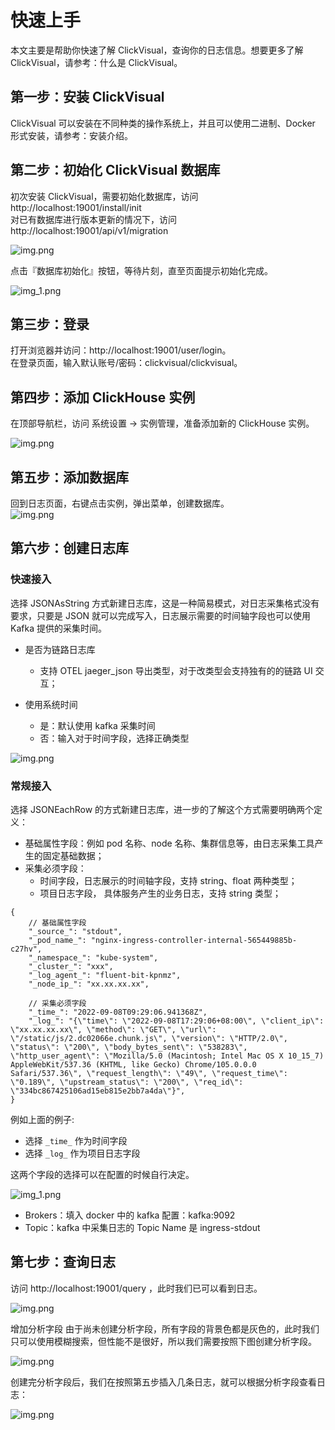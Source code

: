 # 快速上手
本文主要是帮助你快速了解 ClickVisual，查询你的日志信息。想要更多了解 ClickVisual，请参考：什么是 ClickVisual。

## 第一步：安装 ClickVisual

ClickVisual 可以安装在不同种类的操作系统上，并且可以使用二进制、Docker 形式安装，请参考：安装介绍。


## 第二步：初始化 ClickVisual 数据库
初次安装 ClickVisual，需要初始化数据库，访问 http://localhost:19001/install/init  
对已有数据库进行版本更新的情况下，访问 http://localhost:19001/api/v1/migration

![img.png](../../images/welcome.png)

点击『数据库初始化』按钮，等待片刻，直至页面提示初始化完成。

![img_1.png](../../images/database-init.png)

## 第三步：登录
打开浏览器并访问：http://localhost:19001/user/login。  
在登录页面，输入默认账号/密码：clickvisual/clickvisual。

## 第四步：添加 ClickHouse 实例
在顶部导航栏，访问 系统设置 -> 实例管理，准备添加新的 ClickHouse 实例。  

![img.png](../../images/instance-create.png)

## 第五步：添加数据库
回到日志页面，右键点击实例，弹出菜单，创建数据库。  
![img.png](../../images/database-create.png)

## 第六步：创建日志库

### 快速接入
选择 JSONAsString 方式新建日志库，这是一种简易模式，对日志采集格式没有要求，只要是 JSON 就可以完成写入，日志展示需要的时间轴字段也可以使用 Kafka 提供的采集时间。

- 是否为链路日志库
  - 支持 OTEL jaeger_json 导出类型，对于改类型会支持独有的的链路 UI 交互；

- 使用系统时间
  - 是：默认使用 kafka 采集时间
  - 否：输入对于时间字段，选择正确类型

![img.png](../../images/table-create.png)

### 常规接入
选择 JSONEachRow 的方式新建日志库，进一步的了解这个方式需要明确两个定义：
- 基础属性字段：例如 pod 名称、node 名称、集群信息等，由日志采集工具产生的固定基础数据；
- 采集必须字段：
  - 时间字段，日志展示的时间轴字段，支持 string、float 两种类型；
  - 项目日志字段， 具体服务产生的业务日志，支持 string 类型；

```
{
    // 基础属性字段
    "_source_": "stdout",
    "_pod_name_": "nginx-ingress-controller-internal-565449885b-c27hv",
    "_namespace_": "kube-system",
    "_cluster_": "xxx",
    "_log_agent_": "fluent-bit-kpnmz",
    "_node_ip_": "xx.xx.xx.xx",

    // 采集必须字段
    "_time_": "2022-09-08T09:29:06.941368Z",
    "_log_": "{\"time\": \"2022-09-08T17:29:06+08:00\", \"client_ip\": \"xx.xx.xx.xx\", \"method\": \"GET\", \"url\": \"/static/js/2.dc02066e.chunk.js\", \"version\": \"HTTP/2.0\", \"status\": \"200\", \"body_bytes_sent\": \"538283\", \"http_user_agent\": \"Mozilla/5.0 (Macintosh; Intel Mac OS X 10_15_7) AppleWebKit/537.36 (KHTML, like Gecko) Chrome/105.0.0.0 Safari/537.36\", \"request_length\": \"49\", \"request_time\": \"0.189\", \"upstream_status\": \"200\", \"req_id\": \"334bc867425106ad15eb815e2bb7a4da\"}",
}
```
例如上面的例子: 
- 选择 `_time_` 作为时间字段
- 选择 `_log_` 作为项目日志字段

这两个字段的选择可以在配置的时候自行决定。

![img_1.png](../../images/table-create-1.png)

- Brokers：填入 docker 中的 kafka 配置：kafka:9092
- Topic：kafka 中采集日志的 Topic Name 是 ingress-stdout

## 第七步：查询日志
访问 http://localhost:19001/query ，此时我们已可以看到日志。

![img.png](../../images/query.png)

增加分析字段
由于尚未创建分析字段，所有字段的背景色都是灰色的，此时我们只可以使用模糊搜索，但性能不是很好，所以我们需要按照下图创建分析字段。

![img.png](../../images/increase-index.png)

创建完分析字段后，我们在按照第五步插入几条日志，就可以根据分析字段查看日志：

![img.png](../../images/overall-introduction.png)


